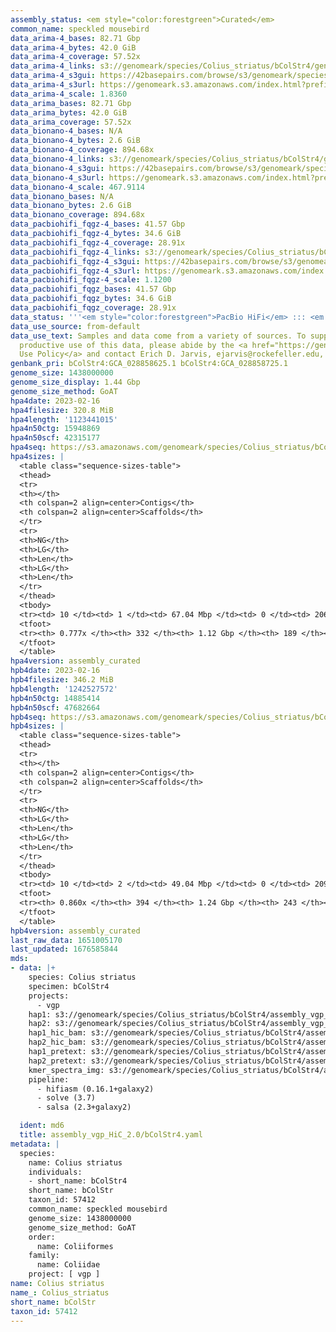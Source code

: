 ```yaml
---
assembly_status: <em style="color:forestgreen">Curated</em>
common_name: speckled mousebird
data_arima-4_bases: 82.71 Gbp
data_arima-4_bytes: 42.0 GiB
data_arima-4_coverage: 57.52x
data_arima-4_links: s3://genomeark/species/Colius_striatus/bColStr4/genomic_data/arima/<br>
data_arima-4_s3gui: https://42basepairs.com/browse/s3/genomeark/species/Colius_striatus/bColStr4/genomic_data/arima/
data_arima-4_s3url: https://genomeark.s3.amazonaws.com/index.html?prefix=species/Colius_striatus/bColStr4/genomic_data/arima/
data_arima-4_scale: 1.8360
data_arima_bases: 82.71 Gbp
data_arima_bytes: 42.0 GiB
data_arima_coverage: 57.52x
data_bionano-4_bases: N/A
data_bionano-4_bytes: 2.6 GiB
data_bionano-4_coverage: 894.68x
data_bionano-4_links: s3://genomeark/species/Colius_striatus/bColStr4/genomic_data/bionano/<br>
data_bionano-4_s3gui: https://42basepairs.com/browse/s3/genomeark/species/Colius_striatus/bColStr4/genomic_data/bionano/
data_bionano-4_s3url: https://genomeark.s3.amazonaws.com/index.html?prefix=species/Colius_striatus/bColStr4/genomic_data/bionano/
data_bionano-4_scale: 467.9114
data_bionano_bases: N/A
data_bionano_bytes: 2.6 GiB
data_bionano_coverage: 894.68x
data_pacbiohifi_fqgz-4_bases: 41.57 Gbp
data_pacbiohifi_fqgz-4_bytes: 34.6 GiB
data_pacbiohifi_fqgz-4_coverage: 28.91x
data_pacbiohifi_fqgz-4_links: s3://genomeark/species/Colius_striatus/bColStr4/genomic_data/pacbio_hifi/<br>
data_pacbiohifi_fqgz-4_s3gui: https://42basepairs.com/browse/s3/genomeark/species/Colius_striatus/bColStr4/genomic_data/pacbio_hifi/
data_pacbiohifi_fqgz-4_s3url: https://genomeark.s3.amazonaws.com/index.html?prefix=species/Colius_striatus/bColStr4/genomic_data/pacbio_hifi/
data_pacbiohifi_fqgz-4_scale: 1.1200
data_pacbiohifi_fqgz_bases: 41.57 Gbp
data_pacbiohifi_fqgz_bytes: 34.6 GiB
data_pacbiohifi_fqgz_coverage: 28.91x
data_status: '''<em style="color:forestgreen">PacBio HiFi</em> ::: <em style="color:forestgreen">Arima</em>'''
data_use_source: from-default
data_use_text: Samples and data come from a variety of sources. To support fair and
  productive use of this data, please abide by the <a href="https://genome10k.soe.ucsc.edu/data-use-policies/">Data
  Use Policy</a> and contact Erich D. Jarvis, ejarvis@rockefeller.edu, with any questions.
genbank_pri: bColStr4:GCA_028858625.1 bColStr4:GCA_028858725.1
genome_size: 1438000000
genome_size_display: 1.44 Gbp
genome_size_method: GoAT
hpa4date: 2023-02-16
hpa4filesize: 320.8 MiB
hpa4length: '1123441015'
hpa4n50ctg: 15948869
hpa4n50scf: 42315177
hpa4seq: https://s3.amazonaws.com/genomeark/species/Colius_striatus/bColStr4/assembly_curated/bColStr4.hap1.cur.20230216.fasta.gz
hpa4sizes: |
  <table class="sequence-sizes-table">
  <thead>
  <tr>
  <th></th>
  <th colspan=2 align=center>Contigs</th>
  <th colspan=2 align=center>Scaffolds</th>
  </tr>
  <tr>
  <th>NG</th>
  <th>LG</th>
  <th>Len</th>
  <th>LG</th>
  <th>Len</th>
  </tr>
  </thead>
  <tbody>
  <tr><td> 10 </td><td> 1 </td><td> 67.04 Mbp </td><td> 0 </td><td> 206.59 Mbp </td></tr><tr><td> 20 </td><td> 4 </td><td> 39.24 Mbp </td><td> 1 </td><td> 122.59 Mbp </td></tr><tr><td> 30 </td><td> 8 </td><td> 30.49 Mbp </td><td> 3 </td><td> 97.55 Mbp </td></tr><tr><td> 40 </td><td> 14 </td><td> 22.07 Mbp </td><td> 4 </td><td> 59.13 Mbp </td></tr><tr style="background-color:#cccccc;"><td> 50 </td><td> 21 </td><td style="background-color:#88ff88;"> 15.95 Mbp </td><td> 7 </td><td style="background-color:#88ff88;"> 42.32 Mbp </td></tr><tr><td> 60 </td><td> 32 </td><td> 9.67 Mbp </td><td> 12 </td><td> 28.60 Mbp </td></tr><tr><td> 70 </td><td> 61 </td><td> 2.60 Mbp </td><td> 19 </td><td> 12.93 Mbp </td></tr><tr><td> 80 </td><td> 0 </td><td>  </td><td> 0 </td><td>  </td></tr><tr><td> 90 </td><td> 0 </td><td>  </td><td> 0 </td><td>  </td></tr><tr><td> 100 </td><td> 0 </td><td>  </td><td> 0 </td><td>  </td></tr></tbody>
  <tfoot>
  <tr><th> 0.777x </th><th> 332 </th><th> 1.12 Gbp </th><th> 189 </th><th> 1.12 Gbp </th></tr>
  </tfoot>
  </table>
hpa4version: assembly_curated
hpb4date: 2023-02-16
hpb4filesize: 346.2 MiB
hpb4length: '1242527572'
hpb4n50ctg: 14885414
hpb4n50scf: 47682664
hpb4seq: https://s3.amazonaws.com/genomeark/species/Colius_striatus/bColStr4/assembly_curated/bColStr4.hap2.cur.20230216.fasta.gz
hpb4sizes: |
  <table class="sequence-sizes-table">
  <thead>
  <tr>
  <th></th>
  <th colspan=2 align=center>Contigs</th>
  <th colspan=2 align=center>Scaffolds</th>
  </tr>
  <tr>
  <th>NG</th>
  <th>LG</th>
  <th>Len</th>
  <th>LG</th>
  <th>Len</th>
  </tr>
  </thead>
  <tbody>
  <tr><td> 10 </td><td> 2 </td><td> 49.04 Mbp </td><td> 0 </td><td> 209.83 Mbp </td></tr><tr><td> 20 </td><td> 6 </td><td> 32.24 Mbp </td><td> 1 </td><td> 122.58 Mbp </td></tr><tr><td> 30 </td><td> 11 </td><td> 26.13 Mbp </td><td> 2 </td><td> 101.19 Mbp </td></tr><tr><td> 40 </td><td> 17 </td><td> 21.72 Mbp </td><td> 4 </td><td> 89.02 Mbp </td></tr><tr style="background-color:#cccccc;"><td> 50 </td><td> 25 </td><td style="background-color:#88ff88;"> 14.89 Mbp </td><td> 6 </td><td style="background-color:#88ff88;"> 47.68 Mbp </td></tr><tr><td> 60 </td><td> 37 </td><td> 10.65 Mbp </td><td> 10 </td><td> 34.39 Mbp </td></tr><tr><td> 70 </td><td> 55 </td><td> 5.89 Mbp </td><td> 15 </td><td> 23.51 Mbp </td></tr><tr><td> 80 </td><td> 101 </td><td> 1.84 Mbp </td><td> 28 </td><td> 5.88 Mbp </td></tr><tr><td> 90 </td><td> 0 </td><td>  </td><td> 0 </td><td>  </td></tr><tr><td> 100 </td><td> 0 </td><td>  </td><td> 0 </td><td>  </td></tr></tbody>
  <tfoot>
  <tr><th> 0.860x </th><th> 394 </th><th> 1.24 Gbp </th><th> 243 </th><th> 1.24 Gbp </th></tr>
  </tfoot>
  </table>
hpb4version: assembly_curated
last_raw_data: 1651005170
last_updated: 1676585844
mds:
- data: |+
    species: Colius striatus
    specimen: bColStr4
    projects:
      - vgp
    hap1: s3://genomeark/species/Colius_striatus/bColStr4/assembly_vgp_HiC_2.0/bColStr4.HiC.hap1.20220601.fasta.gz
    hap2: s3://genomeark/species/Colius_striatus/bColStr4/assembly_vgp_HiC_2.0/bColStr4.HiC.hap2.20220601.fasta.gz
    hap1_hic_bam: s3://genomeark/species/Colius_striatus/bColStr4/assembly_vgp_HiC_2.0/evaluation/hap1/pretext/bColStr4_hap1__s2.bam
    hap2_hic_bam: s3://genomeark/species/Colius_striatus/bColStr4/assembly_vgp_HiC_2.0/evaluation/hap2/pretext/bColStr4_hap2__s2.bam
    hap1_pretext: s3://genomeark/species/Colius_striatus/bColStr4/assembly_vgp_HiC_2.0/evaluation/hap1/pretext/bColStr4_hap1__s2_heatmap.pretext
    hap2_pretext: s3://genomeark/species/Colius_striatus/bColStr4/assembly_vgp_HiC_2.0/evaluation/hap2/pretext/bColStr4_hap2__s2_heatmap.pretext
    kmer_spectra_img: s3://genomeark/species/Colius_striatus/bColStr4/assembly_vgp_HiC_2.0/evaluation/merqury/bColStr4_png/
    pipeline:
      - hifiasm (0.16.1+galaxy2)
      - solve (3.7)
      - salsa (2.3+galaxy2)

  ident: md6
  title: assembly_vgp_HiC_2.0/bColStr4.yaml
metadata: |
  species:
    name: Colius striatus
    individuals:
    - short_name: bColStr4
    short_name: bColStr
    taxon_id: 57412
    common_name: speckled mousebird
    genome_size: 1438000000
    genome_size_method: GoAT
    order:
      name: Coliiformes
    family:
      name: Coliidae
    project: [ vgp ]
name: Colius striatus
name_: Colius_striatus
short_name: bColStr
taxon_id: 57412
---
```

